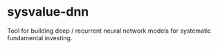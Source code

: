 # sysvalue-dnn
Tool for building deep / recurrent neural network models for systematic fundamental investing.
